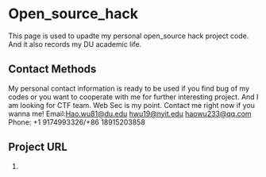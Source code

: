 # Open_source_hack
This page is used to upadte my personal open_source hack project code.
And it also records my DU academic life.

## Contact Methods
   My personal contact information is ready to be used if you find bug 
of my codes or you want to cooperate with me for further interesting
project.
   And I am looking for CTF team. Web Sec is my point. Contact me right now if you wanna me!
Email:Hao.wu81@du.edu                         hwu19@nyit.edu                          haowu233@qq.com 
Phone: +1 9174993326/+86 18915203858

## Project URL
   1.
